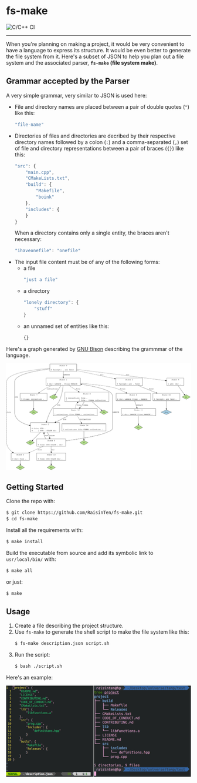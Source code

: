 # fs-make

![C/C++ CI](https://github.com/RaisinTen/fs-make/workflows/C/C++%20CI/badge.svg)

---

When you're planning on making a project, it would be very convenient to have a language to express its structure. It would be even better to generate the file system from it. Here's a subset of JSON to help you plan out a file system and the associated parser, **`fs-make` (file system make)**.

## Grammar accepted by the Parser

A very simple grammar, very similar to JSON is used here:

* File and directory names are placed between a pair of double quotes (`"`) like this:
    ```javascript
    "file-name"
    ```
* Directories of files and directories are decribed by their respective directory names followed by a colon (`:`) and a comma-separated (`,`) set of file and directory representations between a pair of braces (`{}`) like this:
    ```javascript
    "src": {
        "main.cpp",
        "CMakeLists.txt",
        "build": {
            "Makefile",
            "boink"
        },
        "includes": {
        }
    }
    ```
    When a directory contains only a single entity, the braces aren't necessary:
    ```javascript
    "ihaveonefile": "onefile"
    ```
* The input file content must be of any of the following forms:
  * a file
    ```javascript
    "just a file"
    ```
  * a directory
    ```javascript
    "lonely directory": {
        "stuff"
    }
    ```
  * an unnamed set of entities like this:
    ```javascript
    {}
    ```
    
Here's a graph generated by [GNU Bison](https://www.gnu.org/software/bison/) describing the grammmar of the language.

![grammar graph](https://github.com/RaisinTen/fs-make/raw/master/graphviz.svg)

## Getting Started

Clone the repo with:
```sh
$ git clone https://github.com/RaisinTen/fs-make.git
$ cd fs-make
```
Install all the requirements with:
```sh
$ make install
```
Build the executable from source and add its symbolic link to `usr/local/bin/` with:
```sh
$ make all
```
or just:
```sh
$ make
```

## Usage

1. Create a file describing the project structure.
2. Use `fs-make` to generate the shell script to make the file system like this:
    ```sh
    $ fs-make description.json script.sh
    ```
3. Run the script:
    ```sh
    $ bash ./script.sh
    ```

Here's an example:

![example](https://github.com/RaisinTen/fs-make/raw/master/fs-make-demo.png)
